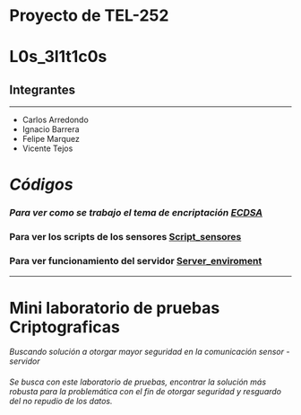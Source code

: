 # Proyecto de TEL-252

# L0s_3l1t1c0s

## Integrantes
------------------------
- Carlos Arredondo
- Ignacio Barrera
- Felipe Marquez
- Vicente Tejos


# _Códigos_

### _Para ver como se trabajo el tema de encriptación [ECDSA](https://github.com/carlosarredondoc/TEL252-Proyecto/tree/ECDSA)_

### Para ver los scripts de los sensores [Script_sensores](https://github.com/carlosarredondoc/TEL252-Proyecto/tree/client)

### Para ver funcionamiento del servidor [Server_enviroment](https://github.com/carlosarredondoc/TEL252-Proyecto/tree/server)


__________________________________________________________


# Mini laboratorio de pruebas Criptograficas


_Buscando solución a otorgar mayor seguridad en la comunicación sensor - servidor_


###### Se busca con este laboratorio de pruebas, encontrar la solución más robusta para la problemática con el fin de otorgar seguridad y resguardo del no repudio de los datos.
